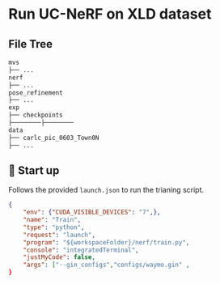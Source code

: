 # Run UC-NeRF on XLD dataset

## File Tree
```bash
mvs
├── ...
nerf
├── ...
pose_refinement
├── ...
exp
├── checkpoints
├────────├────────
data
├── carlc_pic_0603_Town0N
├── ...

```

## 🚀 Start up
Follows the provided `launch.json` to run the trianing script.
```json
{
    "env": {"CUDA_VISIBLE_DEVICES": "7",},
    "name": "Train",
    "type": "python",
    "request": "launch",
    "program": "${workspaceFolder}/nerf/train.py",
    "console": "integratedTerminal",
    "justMyCode": false,
    "args": ["--gin_configs","configs/waymo.gin" ,
}
```